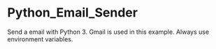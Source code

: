 # Python_Email_Sender
Send a email with Python 3. 
Gmail is used in this example.
Always use environment variables.
